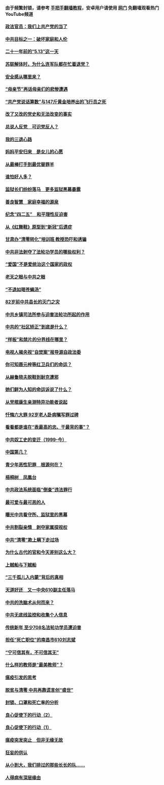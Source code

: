 #### 由于频繁封锁，请参考 [手把手翻墙教程](https://github.com/gfw-breaker/guides/wiki/)，安卓用户请使用 [网门](https://github.com/gfw-breaker/nogfw/blob/master/dl.md?t=05210201) 免翻墙观看热门YouTube频道 

#### [政法官员：我们上共产党的当了](../pages/19/425351.md?t=05210201) 

#### [中共目标之一：破坏家庭和人伦](../pages/19/424454.md?t=05210201) 

#### [二十一年前的“5.13”这一天](../pages/19/424814.md?t=05210201) 

#### [苏联解体时，为什么连军队都在忙着退党？](../pages/19/424335.md?t=05210201) 

#### [安全感从哪里来？](../pages/19/424336.md?t=05210201) 

#### [“母亲节”再话母亲们的悲惨遭遇](../pages/19/424234.md?t=05210201) 

#### [“共产党说话算数”与147斤黄金培养出的飞行员之死](../pages/19/424115.md?t=05210201) 

#### [改了又改的党史和无法改变的事实](../pages/19/424037.md?t=05210201) 

#### [总说人反党　可识党反人？](../pages/19/423820.md?t=05210201) 

#### [我的三退心路](../pages/19/423876.md?t=05210201) 

#### [妈妈平安归来　是女儿的心愿](../pages/19/423947.md?t=05210201) 

#### [从最棒打手到最优替罪羊](../pages/19/423819.md?t=05210201) 

#### [谁怕好人多？](../pages/19/423774.md?t=05210201) 

#### [监狱长们纷纷落马　更多监狱黑幕暴露](../pages/19/423787.md?t=05210201) 

#### [善良智慧　家庭幸福的源泉](../pages/19/423632.md?t=05210201) 

#### [纪念“四二五”　和平理性反迫害](../pages/19/423660.md?t=05210201) 

#### [从《红舞鞋》原型到“新冠”后遗症](../pages/19/423509.md?t=05210201) 

#### [甘肃办“清零转化”培训班 教授恐吓和诱骗](../pages/19/423498.md?t=05210201) 

#### [中共非法剥夺了法轮功学员的哪些权利？](../pages/19/423392.md?t=05210201) 

#### [“爱国”不是爱统治这个国家的政权](../pages/19/423029.md?t=05210201) 

#### [老天之眼与中共之眼](../pages/19/423378.md?t=05210201) 

#### [“不退如喝苍蝇汤”](../pages/19/423287.md?t=05210201) 

#### [82岁前中共县长的灭门之灾](../pages/19/423055.md?t=05210201) 

#### [中共乡镇司法所参与迫害法轮功所起的作用](../pages/19/423064.md?t=05210201) 

#### [中共的“社区矫正”到底是什么？](../pages/19/422870.md?t=05210201) 

#### [“样板”和禁片的分界线在哪里？](../pages/19/422704.md?t=05210201) 

#### [电视人揭央视“自焚案”报导源自政法委](../pages/19/422770.md?t=05210201) 

#### [你可知聂元梓等红卫兵们的命运？](../pages/19/422848.md?t=05210201) 

#### [从赫鲁晓夫脱鞋到耐克遭邪](../pages/19/422826.md?t=05210201) 

#### [她们鲜为人知的命运诉说了什么？](../pages/19/422754.md?t=05210201) 

#### [从党棍康生亲测特异功能者说起](../pages/19/422657.md?t=05210201) 

#### [忏悔六大罪 92岁老人卧病嘱写罪过碑](../pages/19/422750.md?t=05210201) 

#### [看看都是谁在“表最高的忠、干最背的事”？](../pages/19/422703.md?t=05210201) 

#### [中共奴工史的变迁（1999-今）](../pages/19/422656.md?t=05210201) 

#### [中国第几？](../pages/19/422496.md?t=05210201) 

#### [青少年恶性犯罪　根源何在？](../pages/19/422449.md?t=05210201) 

#### [梧桐树　凤凰台](../pages/19/422442.md?t=05210201) 

#### [中共政法系统面临“倒查”违法罪行](../pages/19/422497.md?t=05210201) 

#### [最可爱与最可恶的人](../pages/19/422448.md?t=05210201) 

#### [曝光中共看守所、监狱里的黑幕](../pages/19/422390.md?t=05210201) 

#### [中共割裂亲情　剥夺家属探视权](../pages/19/422364.md?t=05210201) 

#### [中共“清零”欺上瞒下走过场](../pages/19/422306.md?t=05210201) 

#### [为什么古代的官和今天差别这么大？](../pages/19/422228.md?t=05210201) 

#### [上贼船与下贼船](../pages/19/422276.md?t=05210201) 

#### [“三千孤儿入内蒙”背后的真相](../pages/19/422229.md?t=05210201) 

#### [天道好还　又一中央610副主任落马](../pages/19/422155.md?t=05210201) 

#### [中共的洗脑术从何而来？](../pages/19/422154.md?t=05210201) 

#### [中共无底线监控和收集个人信息](../pages/19/422039.md?t=05210201) 

#### [传统新年 至少708名法轮功学员遭迫害](../pages/19/421946.md?t=05210201) 

#### [担任“死亡职位”的南昌市610刘志斌](../pages/19/421957.md?t=05210201) 

#### [“宁可信其有，不可信其无”](../pages/19/421691.md?t=05210201) 

#### [什么样的教师是“最美教师”？](../pages/19/421755.md?t=05210201) 

#### [瘟疫引发的思考](../pages/19/421594.md?t=05210201) 

#### [脱贫与清零 中共再靠谎言创“盛世”](../pages/19/421590.md?t=05210201) 

#### [封锁、口罩和死亡率的分析](../pages/19/421495.md?t=05210201) 

#### [良心促使下的行动（2）](../pages/19/421361.md?t=05210201) 

#### [良心促使下的行动（1）](../pages/19/421302.md?t=05210201) 

#### [瘟疫突发突止　但非无缘无故](../pages/19/421281.md?t=05210201) 

#### [狂妄的供认](../pages/19/421199.md?t=05210201) 

#### [从小到大，我们排过的那些长长的队……](../pages/19/421243.md?t=05210201) 

#### [人得病有深层缘由](../pages/19/420864.md?t=05210201) 

